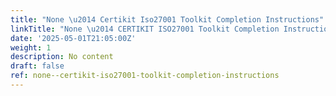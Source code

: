 ```yaml
---
title: "None \u2014 Certikit Iso27001 Toolkit Completion Instructions"
linkTitle: "None \u2014 CERTIKIT ISO27001 Toolkit Completion Instructions"
date: '2025-05-01T21:05:00Z'
weight: 1
description: No content
draft: false
ref: none--certikit-iso27001-toolkit-completion-instructions
---
```


